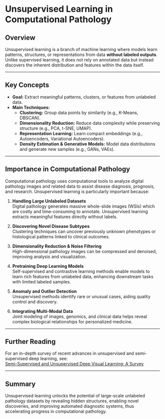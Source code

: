 # Unsupervised Learning in Computational Pathology

## Overview

Unsupervised learning is a branch of machine learning where models learn patterns, structures, or representations from data **without labeled outputs**. Unlike supervised learning, it does not rely on annotated data but instead discovers the inherent distribution and features within the data itself.

---

## Key Concepts

- **Goal:** Extract meaningful patterns, clusters, or features from unlabeled data.
- **Main Techniques:**
  - **Clustering:** Group data points by similarity (e.g., K-Means, DBSCAN).
  - **Dimensionality Reduction:** Reduce data complexity while preserving structure (e.g., PCA, t-SNE, UMAP).
  - **Representation Learning:** Learn compact embeddings (e.g., Autoencoders, Variational Autoencoders).
  - **Density Estimation & Generative Models:** Model data distributions and generate new samples (e.g., GANs, VAEs).

---

## Importance in Computational Pathology

Computational pathology uses computational tools to analyze digital pathology images and related data to assist disease diagnosis, prognosis, and research. Unsupervised learning is particularly important because:

1. **Handling Large Unlabeled Datasets**  
   Digital pathology generates massive whole-slide images (WSIs) which are costly and time-consuming to annotate. Unsupervised learning extracts meaningful features directly without labels.

2. **Discovering Novel Disease Subtypes**  
   Clustering techniques can uncover previously unknown phenotypes or histological patterns linked to clinical outcomes.

3. **Dimensionality Reduction & Noise Filtering**  
   High-dimensional pathology images can be compressed and denoised, improving analysis and visualization.

4. **Pretraining Deep Learning Models**  
   Self-supervised and contrastive learning methods enable models to learn rich features from unlabeled data, enhancing downstream tasks with limited labeled samples.

5. **Anomaly and Outlier Detection**  
   Unsupervised methods identify rare or unusual cases, aiding quality control and discovery.

6. **Integrating Multi-Modal Data**  
   Joint modeling of images, genomics, and clinical data helps reveal complex biological relationships for personalized medicine.

---

## Further Reading

For an in-depth survey of recent advances in unsupervised and semi-supervised deep learning, see:  
[Semi-Supervised and Unsupervised Deep Visual Learning: A Survey](https://arxiv.org/abs/2208.11296)

---

## Summary

Unsupervised learning unlocks the potential of large-scale unlabeled pathology datasets by revealing hidden structures, enabling novel discoveries, and improving automated diagnostic systems, thus accelerating progress in computational pathology.

